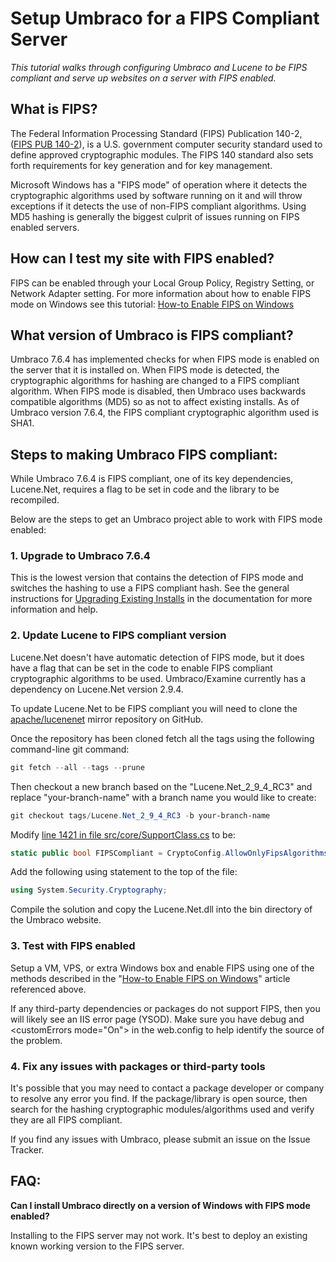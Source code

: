 # Setup Umbraco for a FIPS Compliant Server

_This tutorial walks through configuring Umbraco and Lucene to be FIPS compliant and serve up websites on a server with FIPS enabled._

## What is FIPS?

The Federal Information Processing Standard (FIPS) Publication 140-2, ([FIPS PUB 140-2][1]), is a U.S. government computer security standard used to define approved cryptographic modules. The FIPS 140 standard also sets forth requirements for key generation and for key management.

Microsoft Windows has a "FIPS mode" of operation where it detects the cryptographic algorithms used by software running on it and will throw exceptions if it detects the use of non-FIPS compliant algorithms.  Using MD5 hashing is generally the biggest culprit of issues running on FIPS enabled servers.

## How can I test my site with FIPS enabled?

FIPS can be enabled through your Local Group Policy, Registry Setting, or Network Adapter setting.  For more information about how to enable FIPS mode on Windows see this tutorial: [How-to Enable FIPS on Windows][2]

## What version of Umbraco is FIPS compliant?

Umbraco 7.6.4 has implemented checks for when FIPS mode is enabled on the server that it is installed on.  When FIPS mode is detected, the cryptographic algorithms for hashing are changed to a FIPS compliant algorithm.  When FIPS mode is disabled, then Umbraco uses backwards compatible algorithms (MD5) so as not to affect existing installs.  As of Umbraco version 7.6.4, the FIPS compliant cryptographic algorithm used is SHA1.

## Steps to making Umbraco FIPS compliant:

While Umbraco 7.6.4 is FIPS compliant, one of its key dependencies, Lucene.Net, requires a flag to be set in code and the library to be recompiled.

Below are the steps to get an Umbraco project able to work with FIPS mode enabled:

### 1. Upgrade to Umbraco 7.6.4

This is the lowest version that contains the detection of FIPS mode and switches the hashing to use a FIPS compliant hash. See the general instructions for [Upgrading Existing Installs][3] in the documentation for more information and help.

### 2. Update Lucene to FIPS compliant version

Lucene.Net doesn't have automatic detection of FIPS mode, but it does have a flag that can be set in the code to enable FIPS compliant cryptographic algorithms to be used.  Umbraco/Examine currently has a dependency on Lucene.Net version 2.9.4.

To update Lucene.Net to be FIPS compliant you will need to clone the [apache/lucenenet][4] mirror repository on GitHub.

Once the repository has been cloned fetch all the tags using the following command-line git command:

``` powershell
git fetch --all --tags --prune
```

Then checkout a new branch based on the "Lucene.Net_2_9_4_RC3" and replace "your-branch-name" with a branch name you would like to create:

``` powershell
git checkout tags/Lucene.Net_2_9_4_RC3 -b your-branch-name
```

Modify [line 1421 in file src/core/SupportClass.cs][5] to be:

``` csharp
static public bool FIPSCompliant = CryptoConfig.AllowOnlyFipsAlgorithms;
```

Add the following using statement to the top of the file:

``` csharp
using System.Security.Cryptography;
```

Compile the solution and copy the Lucene.Net.dll into the bin directory of the Umbraco website.

### 3. Test with FIPS enabled

Setup a VM, VPS, or extra Windows box and enable FIPS using one of the methods described in the "[How-to Enable FIPS on Windows][2]" article referenced above.

If any third-party dependencies or packages do not support FIPS, then you will likely see an IIS error page (YSOD).  Make sure you have debug and &lt;customErrors mode="On"&gt; in the web.config to help identify the source of the problem.

### 4. Fix any issues with packages or third-party tools

It's possible that you may need to contact a package developer or company to resolve any error you find.  If the package/library is open source, then search for the hashing cryptographic modules/algorithms used and verify they are all FIPS compliant.

If you find any issues with Umbraco, please submit an issue on the Issue Tracker.

## FAQ:

__Can I install Umbraco directly on a version of Windows with FIPS mode enabled?__

Installing to the FIPS server may not work.  It's best to deploy an existing known working version to the FIPS server.

[1]:http://csrc.nist.gov/publications/PubsFIPS.html#140-2
[2]:https://www.howtogeek.com/245859/why-you-shouldnt-enable-fips-compliant-encryption-on-windows/
[3]:Getting-Started\Setup\Upgrading\index.md
[4]:https://github.com/apache/lucenenet
[5]:https://github.com/apache/lucenenet/blob/Lucene.Net_2_9_4_RC3/src/core/SupportClass.cs#L1421
